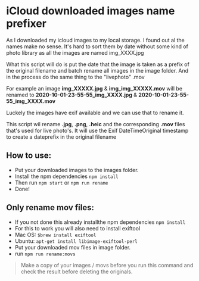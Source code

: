 # iCloud downloaded images name prefixer

As I downloaded my icloud images to my local storage. I found out al the names make no sense. It's hard to sort them by date without some kind of photo library as all the images are named img_XXXX.jpg

What this script will do is put the date that the image is taken as a prefix of the original filename and batch rename all images in the image folder. And in the process do the same thing to the "livephoto" .mov

For example an image **img_XXXXX.jpg** & **img_img_XXXXX.mov** will be renamed to **2020-10-01-23-55-55_img_XXXX.jpg** & **2020-10-01-23-55-55_img_XXXX.mov**

Luckely the images have exif available and we can use that to rename it.

This script wil rename **.jpg**, **.png**, **.heic** and the corresponding **.mov** files that's used for live photo's. It will use the Exif DateTimeOriginal timestamp to create a dateprefix in the original filename

## How to use:

- Put your downloaded images to the images folder.
- Install the npm dependencies `npm install`
- Then run `npm start` or `npm run rename`
- Done!

## Only rename mov files:

- If you not done this already installthe npm dependencies `npm install`
- For this to work you will also need to install exiftool
- Mac OS: `$brew install exiftool`
- Ubuntu: `apt-get install libimage-exiftool-perl`
- Put your downloaded mov files in image folder.
- run `npm run rename:movs`

> Make a copy of your images / movs before you run this command and check the result before deleting the originals.
